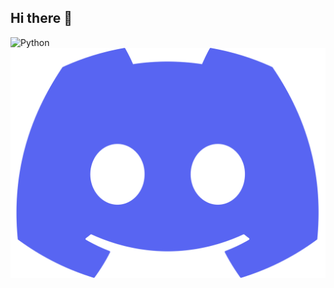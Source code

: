 ## Hi there 👋
![Python](https://img.shields.io/badge/Python-5%20лет-blue)
![Мой профиль в стиле Steam](pngwing.com.png)
<!--
**xottsy/xottsy** is a ✨ _special_ ✨ repository because its `README.md` (this file) appears on your GitHub profile.

Here are some ideas to get you started:

- 🔭 I’m currently working on ...
- 🌱 I’m currently learning ...
- 👯 I’m looking to collaborate on ...
- 🤔 I’m looking for help with ...
- 💬 Ask me about ...
- 📫 How to reach me: ...
- 😄 Pronouns: ...
- ⚡ Fun fact: ...
-->
